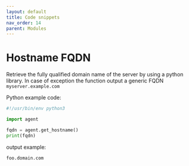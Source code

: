 ```yaml
---
layout: default
title: Code snippets
nav_order: 14
parent: Modules
---
```


# Hostname FQDN

Retrieve the fully qualified domain name of the server by using a python library. In case of exception the function output a generic FQDN `myserver.example.com`

Python example code:

```python
#!/usr/bin/env python3

import agent

fqdn = agent.get_hostname()
print(fqdn)
```

output example:
```
foo.domain.com
```

